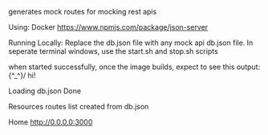 generates mock routes for mocking rest apis

Using:
Docker
https://www.npmjs.com/package/json-server


Running Locally: 
Replace the db.json file with any mock api db.json file.
In seperate terminal windows, use the start.sh and stop.sh scripts

when started successfully, once the image builds, expect to see this output:
 \{^_^}/ hi!

  Loading db.json
  Done

  Resources
  routes list created from db.json

  Home
  http://0.0.0.0:3000



